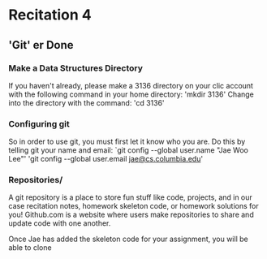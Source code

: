 # Recitation 4 #

## 'Git' er Done ##

### Make a Data Structures Directory ###

If you haven't already, please make a 3136 directory on your clic account with the following command in your home directory:
  'mkdir 3136'
Change into the directory with the command:
  'cd 3136'

### Configuring git ###

So in order to use git, you must first let it know who you are.  Do this by telling git your name and email:
  `git config --global user.name "Jae Woo Lee"'
  'git config --global user.email jae@cs.columbia.edu'

### Repositories/ ###

A git repository is a place to store fun stuff like code, projects, and in our case recitation notes, homework skeleton code, or homework solutions for you!  Github.com is a website where users make repositories to share and update code with one another.

Once Jae has added the skeleton code for your assignment, you will be able to clone
